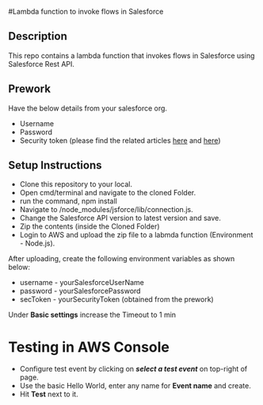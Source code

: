 #Lambda function to invoke flows in Salesforce

## Description
This repo contains a lambda function that invokes flows in Salesforce using Salesforce Rest API.

## Prework

Have the below details from your salesforce org.

 - Username
 - Password
 - Security token (please find the related articles [here](https://success.salesforce.com/answers?id=90630000000glADAAY) and [here](https://help.salesforce.com/articleView?id=000331668&type=1&mode=1))

## Setup Instructions
 - Clone this repository to your local. 
 - Open cmd/terminal and navigate to the cloned Folder.
 - run the command, npm install
 - Navigate to /node_modules/jsforce/lib/connection.js.
 - Change the Salesforce API version to latest version and save.
 - Zip the contents (inside the Cloned Folder)
 - Login to AWS and upload the zip file to a labmda function (Environment - Node.js).

After uploading, create the following environment variables as shown below:

 - username - yourSalesforceUserName
 - password - yourSalesforcePassword
 - secToken - yourSecurityToken (obtained from the prework)

Under **Basic settings** increase the Timeout to 1 min

# Testing in AWS Console

 - Configure test event by clicking on ***select a test event*** on top-right of page.
 - Use the basic Hello World, enter any name for **Event name** and create.
 - Hit **Test** next to it.
